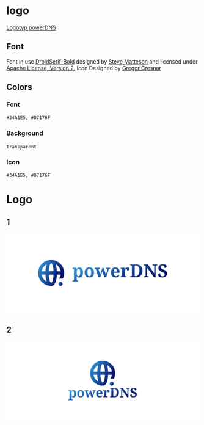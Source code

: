 # logo
[Logotyp powerDNS](https://power-dns.github.io/logo/)




## Font

Font in use <a target="_blank" href="https://www.fontsquirrel.com/fonts/droid-serif">DroidSerif-Bold</a> designed by
<a target="_blank" href="https://twitter.com/@SteveMatteson1">Steve Matteson</a>
and licensed under
<a target="_blank" href="http://www.apache.org/licenses/LICENSE-2.0">Apache License, Version 2.</a>
Icon Designed by
<a target="_blank" href="https://thenounproject.com/grega.cresnar">Gregor Cresnar</a>

## Colors


### Font
    
    #34A1E5, #07176F

### Background
  
    transparent

### Icon

    #34A1E5, #07176F
    
    

# Logo

## 1
![1/cover.png](1/cover.png)

## 2
![2/cover.png](2/cover.png)    
